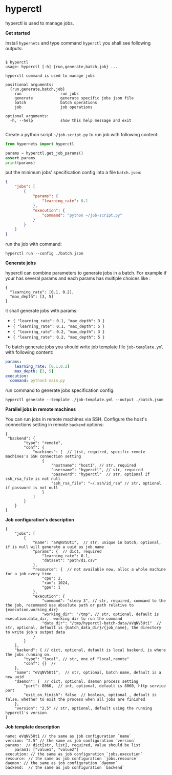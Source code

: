 # hyperctl

hyperctl is used to manage jobs.

**Get started**

Install `hypernets` and type command `hyperctl` you shall see following outputs:
```shell

$ hyperctl
usage: hyperctl [-h] {run,generate,batch,job} ...

hyperctl command is used to manage jobs

positional arguments:
  {run,generate,batch,job}
    run                 run jobs
    generate            generate specific jobs json file
    batch               batch operations
    job                 job operations

optional arguments:
  -h, --help            show this help message and exit


```

Create a python script `~/job-script.py` to run job with following content:
```python
from hypernets import hyperctl

params = hyperctl.get_job_params()
assert params
print(params)
```

put the minimum jobs' specification config into a file `batch.json`:
```json
{
    "jobs": [
        {
            "params": {
                "learning_rate": 0.1
            },
            "execution": {
                "command": "python ~/job-script.py"
            }
        }
    ]
}
```

run the job with command:
```shell
hyperctl run --config ./batch.json
```

**Generate jobs**

hyperctl can combine parameters to generate jobs in a batch. For example if your has several params and each params has 
multiple choices like :
```shell
{
  "learning_rate": [0.1, 0.2],
  "max_depth": [3, 5]
}
```
it shall generate jobs with params:
- `{ "learning_rate": 0.1, "max_depth": 3 }`
- `{ "learning_rate": 0.1, "max_depth": 5 }`
- `{ "learning_rate": 0.2, "max_depth": 3 }`
- `{ "learning_rate": 0.2, "max_depth": 5 }`

To batch generate jobs you should write job template file `job-template.yml` with following content:

```yaml
params:
    learning_rate: [0.1,0.2]
    max_depth: [3, 5]
execution:
  command: python3 main.py
```

run command to generate jobs specification config:
```shell
hyperctl generate --template ./job-template.yml --output ./batch.json
```

**Parallel jobs in remote machines**

You can run jobs in remote machines via SSH. Configure the host's connections setting in remote `backend` options:
```
{
 "backend": {
        "type": "remote",
        "conf": {
            "machines": [  // list, required, specific remote machines's SSH connection setting 
                {
                    "hostname": "host1", // str, required
                    "username": "hyperctl", // str, required
                    "password": "hyperctl"  // str, optional if ssh_rsa_file is not null
                    "ssh_rsa_file": "~/.ssh/id_rsa" // str, optional if password is not null
                }
            ]
        }
    }
}
```

**Job configuration's description**
```
{
    "jobs": [
        {
            "name": "aVqNV5Ut1",  // str, unique in batch, optional, if is null will generate a uuid as job name
            "params": {  // dict, required
                "learning_rate": 0.1,
                "dataset": "path/d1.csv"
            },
            "resource": {  // not available now, alloc a whole machine for a job every time
                "cpu": 2,
                "ram": 1024,
                "gpu": 1
            },
            "execution": {
                "command": "sleep 3", // str, required, command to the the job, recommend use absolute path or path relative to {execution.working_dir}
                "working_dir": "/tmp", // str, optional, default is execution.data_dir,  working dir to run the command
                "data_dir": "/tmp/hyperctl-batch-data/aVqNV5Ut1"  // str, optional, default is {batch_data_dir}/{job_name}, the directory to write job's output data
            }
        }
    ],
    "backend": { // dict, optional, default is local backend, is where the jobs running on. 
        "type": "local", // str, one of "local,remote"
        "conf": {}  // 
    },
    "name": "eVqNV5Ut1",  // str, optional, batch name, default is a new uuid 
    "daemon": {  // dict, optional, daemon process setting
        "port": 8060,  // int, optional, default is 8060, http service port
        "exit_on_finish": false  // boolean, optional , default is false, whether to exit the process when all jobs are finished
    },
    "version": "2.5" // str, optional, default using the running hyperctl's version
}
```

**Job template description**
```
name: eVqNV5Ut1 // the same as job configuration `name`
version: "2.5" // the same as job configuration `version`
params:  // dict[str, list], required, value should be list 
    param1: ["value1", "value2"]
execution: // the same as job configuration `jobs.execution`
resource: // the same as job configuration `jobs.resource`
daemon: // the same as job configuration `daemon`
backend:  // the same as job configuration `backend`
```
